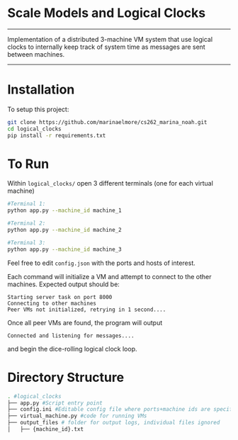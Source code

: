 # Scale Models and Logical Clocks
<hr>
Implementation of a distributed 3-machine VM system that use logical clocks to internally keep track of system time as messages are sent between machines.
<hr>

# Installation #
To setup this project:

```zsh
git clone https://github.com/marinaelmore/cs262_marina_noah.git
cd logical_clocks
pip install -r requirements.txt
```

# To Run #
Within `logical_clocks/` open 3 different terminals (one for each virtual machine)
```zsh
#Terminal 1:
python app.py --machine_id machine_1

#Terminal 2:
python app.py --machine_id machine_2

#Terminal 3:
python app.py --machine_id machine_3
```
Feel free to edit `config.json` with the ports and hosts of interest.

Each command will initialize a VM and attempt to connect to the other machines. Expected output should be:

```
Starting server task on port 8000
Connecting to other machines
Peer VMs not initialized, retrying in 1 second....
```

Once all peer VMs are found, the program will output
```
Connected and listening for messages....
```
and begin the dice-rolling logical clock loop.


# Directory Structure #
```zsh
. #logical_clocks
├── app.py #Script entry point
├── config.ini #Editable config file where ports+machine ids are specified
├── virtual_machine.py #code for running VMs
├── output_files # folder for output logs, individual files ignored
│   ├── {machine_id}.txt
```

